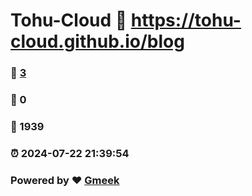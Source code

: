 # Tohu-Cloud :link: https://tohu-cloud.github.io/blog 
### :page_facing_up: [3](https://tohu-cloud.github.io/blog/tag.html) 
### :speech_balloon: 0 
### :hibiscus: 1939 
### :alarm_clock: 2024-07-22 21:39:54 
### Powered by :heart: [Gmeek](https://github.com/Meekdai/Gmeek)
